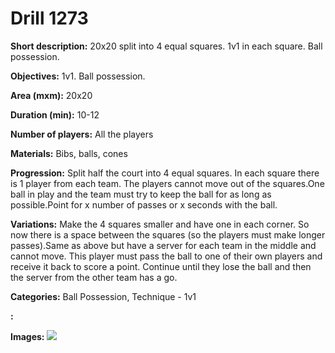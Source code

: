 # Drill 1273

**Short description:**
20x20 split into 4 equal squares. 1v1 in each square. Ball possession.

**Objectives:**
1v1. Ball possession.

**Area (mxm):**
20x20

**Duration (min):**
10-12

**Number of players:**
All the players

**Materials:**
Bibs, balls, cones

**Progression:**
Split half the court into 4 equal squares. In each square there is 1 player from each team. The players cannot move out of the squares.One ball in play and the team must try to keep the ball for as long as possible.Point for x number of passes or x seconds with the ball.

**Variations:**
Make the 4 squares smaller and have one in each corner. So now there is a space between the squares (so the players must make longer passes).Same as above but have a server for each team in the middle and cannot move. This player must pass the ball to one of their own players and receive it back to score a point. Continue until they lose the ball and then the server from the other team has a go.

**Categories:**
Ball Possession, Technique - 1v1

**:**


**Images:**
![](https://www.coachingfutsal.com/\images\01e67b42-9444-451a-9cef-c9fb20bcc231_087.png)

